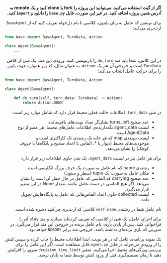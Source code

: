 <div dir="rtl">
    
<strong dir="rtl">اگر از گیت استفاده می‌کنید، می‌توانید این پروژه را fork یا clone کنید و یک remote به آدرس همین پروژه اضافه کنید. در غیر این صورت، فایل `base.py` را دانلود و `import` کنید.</strong>

برای نوشتن کد عامل به زبان پایتون، کلاسی با نام دل‌خواه تعریف کنید که از `BaseAgent` ارث‌بری می‌کند:

</div>

```python
from base import BaseAgent, TurnData, Action

class Agent(BaseAgent):
    ...
```

<div dir="rtl">

در این کلاس، شما باید متد `do_turn` را بازنویسی کنید. ورودی این متد، یک شئ از کلاس `TurnData` است و خروجی آن هم یک `Action`. به عنوان مثال، کد زیر همواره جهت پایین را برای حرکت عامل انتخاب می‌کند:

</div>

```python
from base import BaseAgent, TurnData, Action

class Agent(BaseAgent):
    
    def do_turn(self, turn_data: TurnData) -> Action:
        return Action.DOWN
```

<div dir="rtl">

در شئ `turn_data`، اطلاعات حالت فعلی محیط قرار دارد که شامل موارد زیر است:

<ul>
<li>عدد صحیح turns_left نشان‌گر تعداد نوبت‌های باقی‌مانده</li>
<li>لیست agent_data نگه‌دارنده‌ی اطلاعات عامل‌های محیط. هر عضو از نوع AgentData است</li>
<li>لیست دوبعدی map که هر خانه یک رشته‌ی تک کاراکتری است و موجودیت‌های محیط (دیوار با                                          *، الماس با                                                   اعداد                                                      صحیح و پایگاه‌ها با حروف کوچک) را نشان می‌دهد.</li>
</ul>

برای هر عامل نیز در لیست `agent_data`، یک شئ حاوی اطلاعات زیر قرار دارد:

<ul>
<li>رشته‌ی name که نام عامل به صورت یک حرف بزرگ انگلیسی است.</li>
<li>مکان عامل به صورت یک tuple (سطر و ستون)</li>
<li>عدد صحیح carrying که الماسی که عامل در حال حمل آن است را نشان می‌دهد. اگر هیچ الماسی در دست عامل نباشد، مقدار None در این متغیر قرار                  می‌گیرد.</li>
<li>لیست collected حاوی اعداد الماس‌هایی که عامل به پایگاه‌هایش تحویل داده.</li>
</ul>

نام عامل شما در رشته‌ی `self.name` کلاسی که ارث‌بری می‌کنید ذخیره شده است.

برای اجرای عامل، یک شئ از کلاسی که تعریف کرده‌اید بسازید و متد `play` آن را فراخوانی کنید. پس از پایان بازی، نام عامل برنده در خروجی این متد قرار می‌گیرد. در صورتی که بازی برنده‌ای نداشته باشد، خروجی متد برابر `NOBODY` خواهد بود.

یک نمونه برنامه‌ی عامل که در هر نوبت، ابتدا اطلاعات محیط را چاپ کرده و سپس کنش را از ورودی می‌خواند در فایل `agent.py` قابل مشاهده است. اگر این عامل را برای بررسی ویژگی‌های محیط اجرا می‌کنید، متغیر `decision_time_limit` سرور را افزایش دهید تا زمان تصمیم‌گیری قبل از ورود کنش توسط شما به پایان نرسد.

</div>
